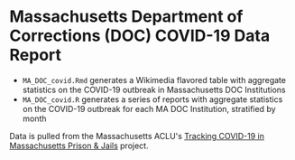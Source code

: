 # Massachusetts Department of Corrections (DOC) COVID-19 Data Report

- `MA_DOC_covid.Rmd` generates a Wikimedia flavored table with aggregate statistics on the COVID-19 outbreak in Massachusetts DOC Institutions
- `MA_DOC_covid.R` generates a series of reports with aggregate statistics on the COVID-19 outbreak for each MA DOC Institution, stratified by month

Data is pulled from the Massachusetts ACLU's [Tracking COVID-19 in Massachusetts Prison & Jails](https://data.aclum.org/sjc-12926-tracker/) project.
